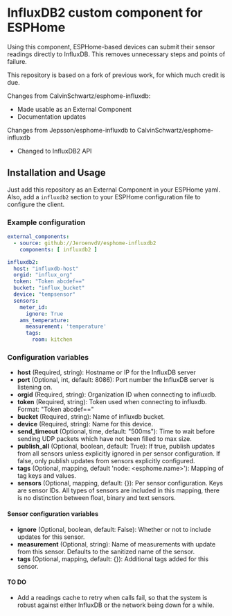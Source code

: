 # InfluxDB2 custom component for ESPHome

Using this component, ESPHome-based devices can submit their sensor readings directly to InfluxDB. This removes unnecessary steps and points of failure.

This repository is based on a fork of previous work, for which much credit is due. 

Changes from CalvinSchwartz/esphome-influxdb:
- Made usable as an External Component
- Documentation updates

Changes from Jepsson/esphome-influxdb to CalvinSchwartz/esphome-influxdb
- Changed to InfluxDB2 API

## Installation and Usage
Just add this repository as an External Component in your ESPHome yaml. Also, add a `influxdb2` section to your ESPHome configuration file to configure the client.

### Example configuration

```yaml
external_components:
  - source: github://JeroenvdV/esphome-influxdb2
    components: [ influxdb2 ]

influxdb2:
  host: "influxdb-host"
  orgid: "influx_org"
  token: "Token abcdef=="
  bucket: "influx_bucket"
  device: "tempsensor"
  sensors:
    meter_id:
      ignore: True
    ams_temperature:
      measurement: 'temperature'
      tags: 
        room: kitchen
```

### Configuration variables

* **host** (Required, string): Hostname or IP for the InfluxDB server
* **port** (Optional, int, default: 8086): Port number the InfluxDB server is listening on.
* **orgid** (Required, string): Organization ID when connecting to influxdb.
* **token** (Required, string): Token used when connecting to influxdb. Format: "Token abcdef=="
* **bucket** (Required, string): Name of influxdb bucket.
* **device** (Required, string): Name for this device.
* **send_timeout** (Optional, time, default: "500ms"): Time to wait before sending UDP packets which have not been filled to max size.
* **publish_all** (Optional, boolean, default: True): If true, publish updates from all sensors unless explicitly ignored in per sensor configuration. If false, only publish updates from sensors explicitly configured.
* **tags** (Optional, mapping, default 'node: <esphome.name>'): Mapping of tag keys and values. 
* **sensors** (Optional, mapping, default: {}): Per sensor configuration. Keys are sensor IDs. All types of sensors are included in this mapping, there is no distinction between float, binary and text sensors.

#### Sensor configuration variables

* **ignore** (Optional, boolean, default: False): Whether or not to include updates for this sensor.
* **measurement** (Optional, string): Name of measurements with update from this sensor. Defaults to the sanitized name of the sensor.
* **tags** (Optional, mapping, default: {}): Additional tags added for this sensor.

#### TO DO 

* Add a readings cache to retry when calls fail, so that the system is robust against either InfluxDB or the network being down for a while.
